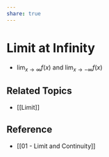 ```yaml
---
share: true
---
```


# Limit at Infinity

- $\displaystyle\lim_{x\to \infty} f(x)$ and $\displaystyle\lim_{x\to -\infty} f(x)$

## Related Topics

- [[Limit]]

## Reference

- [[01 - Limit and Continuity]]

